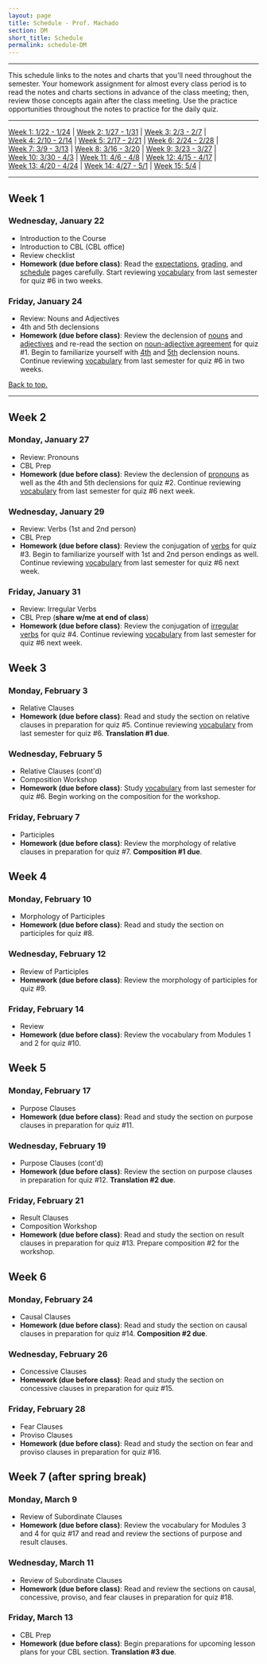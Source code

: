 ```yaml
---
layout: page
title: Schedule - Prof. Machado
section: DM
short_title: Schedule
permalink: schedule-DM
---
```


***

This schedule links to the notes and charts that you'll need throughout the semester. Your homework assignment for almost every class period is to read the notes and charts sections in advance of the class meeting; then, review those concepts again after the class meeting. Use the practice opportunities throughout the notes to practice for the daily quiz.

***

[Week 1: 1/22 - 1/24](#week-1) \| [Week 2: 1/27 - 1/31](#week-2) \| [Week 3: 2/3 - 2/7](#week-3) \|  
[Week 4: 2/10 - 2/14](#week-4) \| [Week 5: 2/17 - 2/21](#week-5) \| [Week 6: 2/24 - 2/28](#week-6) \|  
[Week 7: 3/9 - 3/13](#week-7) \| [Week 8: 3/16 - 3/20](#week-8) \| [Week 9: 3/23 - 3/27](#week-9) \|  
[Week 10: 3/30 - 4/3](#week-10) \| [Week 11: 4/6 - 4/8](#week-11) \| [Week 12: 4/15 - 4/17](#week-12) \|  
[Week 13: 4/20 - 4/24](#week-13) \| [Week 14: 4/27 - 5/1](#week-14) \|
[Week 15: 5/4](#week-15) \|

***

## Week 1

### Wednesday, January 22
- Introduction to the Course
- Introduction to CBL (CBL office)
- Review checklist
- **Homework (due before class)**: Read the [expectations](https://libatique.info/LATN102-S20/details-expectations-tips-DM), [grading](https://libatique.info/LATN102-S20/grading-DM), and [schedule](https://libatique.info/LATN102-S20/schedule-DM) pages carefully. Start reviewing [vocabulary](https://libatique.info/LATN102-S20/vocab/master-LATN101/) from last semester for quiz #6 in two weeks.

### Friday, January 24
- Review: Nouns and Adjectives
- 4th and 5th declensions
- **Homework (due before class)**: Review the declension of [nouns](https://libatique.info/LATN102-S20/charts/0-noun-master/) and [adjectives](https://libatique.info/LATN102-S20/charts/0-adj-master/) and re-read the section on [noun-adjective agreement](https://libatique.info/LATN101-F19/notes/1-nouns-adjs/) for quiz #1. Begin to familiarize yourself with [4th](https://libatique.info/LATN102-S20/charts/0-noun-master/#fourth-declension-masculinefeminine) and [5th](https://libatique.info/LATN102-S20/charts/0-noun-master/#fifth-declension-masculinefeminine) declension nouns. Continue reviewing [vocabulary](https://libatique.info/LATN102-S20/vocab/master-LATN101/) from last semester for quiz #6 in two weeks.

[Back to top.](#top)

***

## Week 2

### Monday, January 27
- Review: Pronouns
- CBL Prep
- **Homework (due before class)**: Review the declension of [pronouns](https://libatique.info/LATN102-S20/charts/0-pronoun-master/) as well as the 4th and 5th declensions for quiz #2. Continue reviewing [vocabulary](https://libatique.info/LATN102-S20/vocab/master-LATN101/) from last semester for quiz #6 next week.

### Wednesday, January 29
- Review: Verbs (1st and 2nd person)
- CBL Prep
- **Homework (due before class)**:
Review the conjugation of [verbs](https://libatique.info/LATN102-S20/charts/0-verb-master/) for quiz #3. Begin to familiarize yourself with 1st and 2nd person endings as well. Continue reviewing [vocabulary](https://libatique.info/LATN102-S20/vocab/master-LATN101/) from last semester for quiz #6 next week.

### Friday, January 31
- Review: Irregular Verbs
- CBL Prep (**share w/me at end of class**)
- **Homework (due before class)**:
Review the conjugation of [irregular verbs](https://libatique.info/LATN102-S20/charts/0-irreg-verb-master/) for quiz #4. Continue reviewing [vocabulary](https://libatique.info/LATN102-S20/vocab/master-LATN101/) from last semester for quiz #6 next week.

## Week 3

### Monday, February 3
- Relative Clauses
- **Homework (due before class)**:  Read and study the section on relative clauses in preparation for quiz #5. Continue reviewing [vocabulary](https://libatique.info/LATN102-S20/vocab/master-LATN101/) from last semester for quiz #6. **Translation #1 due**.

### Wednesday, February 5
- Relative Clauses (cont'd)
- Composition Workshop
- **Homework (due before class)**:
Study [vocabulary](https://libatique.info/LATN102-S20/vocab/master-LATN101/) from last semester for quiz #6. Begin working on the composition for the workshop.

### Friday, February 7
- Participles
- **Homework (due before class)**:  Review the morphology of relative clauses in preparation for quiz #7. **Composition #1 due**.

## Week 4

### Monday, February 10
- Morphology of Participles
- **Homework (due before class)**:
Read and study the section on participles for quiz #8.

### Wednesday, February 12
- Review of Participles
- **Homework (due before class)**:
Review the morphology of participles for quiz #9.

### Friday, February 14
- Review
- **Homework (due before class)**:
Review the vocabulary from Modules 1 and 2 for quiz #10.

## Week 5

### Monday, February 17
- Purpose Clauses
- **Homework (due before class)**:  Read and study the section on purpose clauses in preparation for quiz #11.

### Wednesday, February 19
- Purpose Clauses (cont'd)
- **Homework (due before class)**:
Review the section on purpose clauses in preparation for quiz #12. **Translation #2 due**.

### Friday, February 21
- Result Clauses
- Composition Workshop
- **Homework (due before class)**:
Read and study the section on result clauses in preparation for quiz #13. Prepare composition #2 for the workshop.

## Week 6

### Monday, February 24
- Causal Clauses
- **Homework (due before class)**:  Read and study the section on causal clauses in preparation for quiz #14. **Composition #2 due**.

### Wednesday, February 26
- Concessive Clauses
- **Homework (due before class)**:
Read and study the section on concessive clauses in preparation for quiz #15.

### Friday, February 28
- Fear Clauses
- Proviso Clauses
- **Homework (due before class)**:
Read and study the section on fear and proviso clauses in preparation for quiz #16.

## Week 7 (after spring break)

### Monday, March 9
- Review of Subordinate Clauses
- **Homework (due before class)**:  Review the vocabulary for Modules 3 and 4 for quiz #17 and read and review the sections of purpose and result clauses.

### Wednesday, March 11
- Review of Subordinate Clauses
- **Homework (due before class)**:
Read and review the sections on causal, concessive, proviso, and fear clauses in preparation for quiz #18.

### Friday, March 13
- CBL Prep
- **Homework (due before class)**:
Begin preparations for upcoming lesson plans for your CBL section. **Translation #3 due**.
